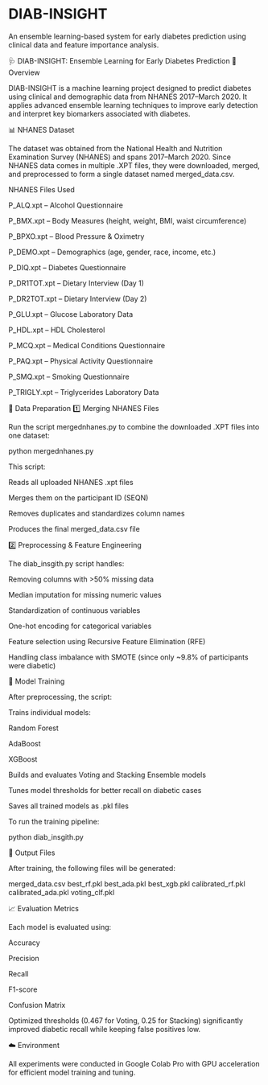 # DIAB-INSIGHT
An ensemble learning-based system for early diabetes prediction using clinical data and feature importance analysis.

🩺 DIAB-INSIGHT: Ensemble Learning for Early Diabetes Prediction
📘 Overview

DIAB-INSIGHT is a machine learning project designed to predict diabetes using clinical and demographic data from NHANES 2017–March 2020.
It applies advanced ensemble learning techniques to improve early detection and interpret key biomarkers associated with diabetes.

📊 NHANES Dataset

The dataset was obtained from the National Health and Nutrition Examination Survey (NHANES) and spans 2017–March 2020.
Since NHANES data comes in multiple .XPT files, they were downloaded, merged, and preprocessed to form a single dataset named merged_data.csv.

NHANES Files Used

P_ALQ.xpt – Alcohol Questionnaire

P_BMX.xpt – Body Measures (height, weight, BMI, waist circumference)

P_BPXO.xpt – Blood Pressure & Oximetry

P_DEMO.xpt – Demographics (age, gender, race, income, etc.)

P_DIQ.xpt – Diabetes Questionnaire

P_DR1TOT.xpt – Dietary Interview (Day 1)

P_DR2TOT.xpt – Dietary Interview (Day 2)

P_GLU.xpt – Glucose Laboratory Data

P_HDL.xpt – HDL Cholesterol

P_MCQ.xpt – Medical Conditions Questionnaire

P_PAQ.xpt – Physical Activity Questionnaire

P_SMQ.xpt – Smoking Questionnaire

P_TRIGLY.xpt – Triglycerides Laboratory Data

🧩 Data Preparation
1️⃣ Merging NHANES Files

Run the script mergednhanes.py to combine the downloaded .XPT files into one dataset:

python mergednhanes.py


This script:

Reads all uploaded NHANES .xpt files

Merges them on the participant ID (SEQN)

Removes duplicates and standardizes column names

Produces the final merged_data.csv file

2️⃣ Preprocessing & Feature Engineering

The diab_insgith.py script handles:

Removing columns with >50% missing data

Median imputation for missing numeric values

Standardization of continuous variables

One-hot encoding for categorical variables

Feature selection using Recursive Feature Elimination (RFE)

Handling class imbalance with SMOTE (since only ~9.8% of participants were diabetic)

🧠 Model Training

After preprocessing, the script:

Trains individual models:

Random Forest

AdaBoost

XGBoost

Builds and evaluates Voting and Stacking Ensemble models

Tunes model thresholds for better recall on diabetic cases

Saves all trained models as .pkl files

To run the training pipeline:

python diab_insgith.py

💾 Output Files

After training, the following files will be generated:

merged_data.csv
best_rf.pkl
best_ada.pkl
best_xgb.pkl
calibrated_rf.pkl
calibrated_ada.pkl
voting_clf.pkl

📈 Evaluation Metrics

Each model is evaluated using:

Accuracy

Precision

Recall

F1-score

Confusion Matrix

Optimized thresholds (0.467 for Voting, 0.25 for Stacking) significantly improved diabetic recall while keeping false positives low.

☁️ Environment

All experiments were conducted in Google Colab Pro with GPU acceleration for efficient model training and tuning.
